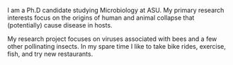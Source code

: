 I am a Ph.D candidate studying Microbiology at ASU. My primary research interests focus on the origins of human and animal collapse that (potentially) cause disease in hosts.

 My research project focuses on viruses associated with bees and a few other pollinating insects. In my spare time I like to take bike rides, exercise, fish, and try new restaurants.